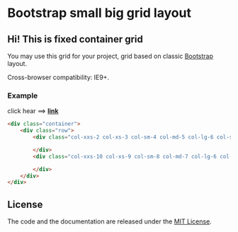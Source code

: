 # Bootstrap small big grid layout

## Hi! This is fixed container grid

You may use this grid for your project, grid based on classic <a href="http://getbootstrap.com/css/#grid" target="_blank">Bootstrap</a> layout.

Cross-browser compatibility: IE9+.

### Example

click hear ==> <strong><a href="https://arhell.github.io/bootstrap-small-big-grid/" target="_blank">link</a></strong>

```html
<div class="container">
	<div class="row">
		<div class="col-xxs-2 col-xs-3 col-sm-4 col-md-5 col-lg-6 col-shd-7 col-mhd-8 col-lhd-9 col-fhd-10">

		</div>
		<div class="col-xxs-10 col-xs-9 col-sm-8 col-md-7 col-lg-6 col-shd-8 col-mhd-4 col-lhd-3 col-fhd-2">

		</div>
	</div>
</div>
```

## License

The code and the documentation are released under the [MIT License](LICENSE).